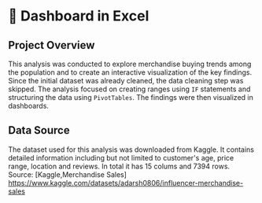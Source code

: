 # 👚 Dashboard in Excel
## Project Overview
This analysis was conducted to explore merchandise buying trends among the population and to create an interactive visualization of the key findings. Since the initial dataset was already cleaned, the data cleaning step was skipped. The analysis focused on creating ranges using <code>IF</code> statements and structuring the data using <code>PivotTables</code>. The findings were then visualized in dashboards.

## Data Source
The dataset used for this analysis was downloaded from Kaggle. It contains detailed information including but not limited to customer's age, price range, location and reviews. 
In total it has 15 colums and 7394 rows.
<br/> 
Source:
[Kaggle,Merchandise Sales] https://www.kaggle.com/datasets/adarsh0806/influencer-merchandise-sales 

##
##

